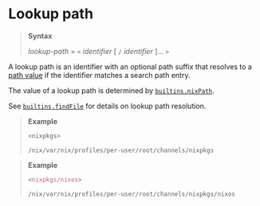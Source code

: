 # Lookup path

> **Syntax**
>
> *lookup-path* = `<` *identifier* [ `/` *identifier* ]... `>`

A lookup path is an identifier with an optional path suffix that resolves to a [path value](@docroot@/language/values.md#type-path) if the identifier matches a search path entry.

The value of a lookup path is determined by [`builtins.nixPath`](@docroot@/language/builtin-constants.md#builtins-nixPath).

See [`builtins.findFile`](@docroot@/language/builtins.md#builtins-findFile) for details on lookup path resolution.

> **Example**
>
> ```nix
> <nixpkgs>
>```
>
>     /nix/var/nix/profiles/per-user/root/channels/nixpkgs

> **Example**
>
> ```nix
> <nixpkgs/nixos>
>```
>
>     /nix/var/nix/profiles/per-user/root/channels/nixpkgs/nixos
